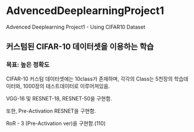 # AdvencedDeeplearningProject1
Advenced Deeplearning Project1 - Using CIFAR10 Dataset


## 커스텀된 CIFAR-10 데이터셋을 이용하는 학습

### 목표: 높은 정확도

CIFAR-10 커스텀 데이터셋에는 10class가 존재하며, 각각의 Class는 5천장의 학습데이터와, 1000장의 테스트데이터로 이루어져있음.

VGG-16 및 RESNET-18, RESNET-50을 구현함.

또한, Pre-Activation RESNET을 구현함.

RoR - 3 (Pre-Activation ver)을 구현함.(110)
